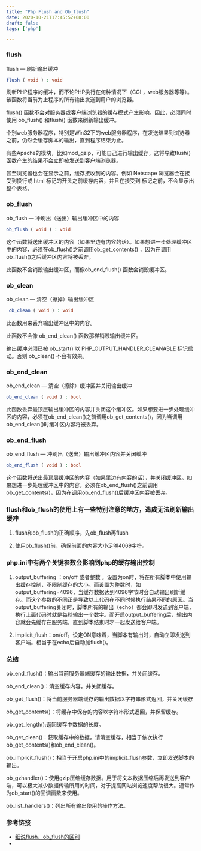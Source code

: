 ```yaml
---
title: "Php Flush and Ob_flush"
date: 2020-10-21T17:45:52+08:00
draft: false
tags: ['php']

---
```


### flush

flush — 刷新输出缓冲

```php
flush ( void ) : void
```

刷新PHP程序的缓冲，而不论PHP执行在何种情况下（CGI ，web服务器等等）。该函数将当前为止程序的所有输出发送到用户的浏览器。

flush() 函数不会对服务器或客户端浏览器的缓存模式产生影响。因此，必须同时使用 ob_flush() 和flush() 函数来刷新输出缓冲。

个别web服务器程序，特别是Win32下的web服务器程序，在发送结果到浏览器之前，仍然会缓存脚本的输出，直到程序结束为止。

有些Apache的模块，比如mod_gzip，可能自己进行输出缓存，这将导致flush()函数产生的结果不会立即被发送到客户端浏览器。

甚至浏览器也会在显示之前，缓存接收到的内容。例如 Netscape 浏览器会在接受到换行或 html 标记的开头之前缓存内容，并且在接受到 </table> 标记之前，不会显示出整个表格。

### ob_flush

ob_flush — 冲刷出（送出）输出缓冲区中的内容

```php
ob_flush ( void ) : void
```

这个函数将送出缓冲区的内容（如果里边有内容的话）。如果想进一步处理缓冲区中的内容，必须在ob_flush()之前调用ob_get_contents() ，因为在调用ob_flush()之后缓冲区内容将被丢弃。

此函数不会销毁输出缓冲区，而像ob_end_flush() 函数会销毁缓冲区。


### ob_clean

 ob_clean — 清空（擦掉）输出缓冲区

 ```php
  ob_clean ( void ) : void
 ```

 此函数用来丢弃输出缓冲区中的内容。

 此函数不会像 ob_end_clean() 函数那样销毁输出缓冲区。

 输出缓冲必须已被 ob_start() 以 PHP_OUTPUT_HANDLER_CLEANABLE 标记启动。否则 ob_clean() 不会有效果。


### ob_end_clean

ob_end_clean — 清空（擦除）缓冲区并关闭输出缓冲

```php
ob_end_clean ( void ) : bool
```

此函数丢弃最顶层输出缓冲区的内容并关闭这个缓冲区。如果想要进一步处理缓冲区的内容，必须在ob_end_clean()之前调用ob_get_contents()，因为当调用ob_end_clean()时缓冲区内容将被丢弃。

### ob_end_flush

ob_end_flush — 冲刷出（送出）输出缓冲区内容并关闭缓冲

```php
ob_end_flush ( void ) : bool
```

这个函数将送出最顶层缓冲区的内容（如果里边有内容的话），并关闭缓冲区。如果想进一步处理缓冲区中的内容，必须在ob_end_flush()之前调用 ob_get_contents()，因为在调用ob_end_flush()后缓冲区内容被丢弃。


### flush和ob_flush的使用上有一些特别注意的地方，造成无法刷新输出缓冲

1. flush和ob_flush的正确顺序，先ob_flush再flush

2.  使用ob_flush()前，确保前面的内容大小足够4069字符。

### php.ini中有两个关键参数会影响到php的缓存输出控制

1. output_buffering ：on/off 或者整数 。设置为on时，将在所有脚本中使用输出缓存控制，不限制缓存的大小。而设置为整数时，如output_buffering=4096，当缓存数据达到4096字节时会自动输出刷新缓存。而这个参数的不同正是导致以上代码在不同时候执行结果不同的原因。当output_buffering关闭时，脚本所有的输出（echo）都会即时发送到客户端，执行上面代码时就是每秒输出一个数字。而开启output_buffering后，输出内容就会先缓存在服务端，直到脚本结束时才一起发送给客户端。

2. implicit_flush：on/off。设定ON意味着，当脚本有输出时，自动立即发送到客户端。相当于在echo后自动加flush()。


### 总结

ob_end_flush()：输出当前服务器端缓存的输出数据，并关闭缓存。

ob_end_clean()：清空缓存内容，并关闭缓存。

ob_get_flush()：将当前服务器端缓存的输出数据以字符串形式返回，并关闭缓存

ob_get_contents()：将缓存中保存的内容以字符串形式返回，并保留缓存。

ob_get_length():返回缓存中数据的长度。

ob_get_clean()：获取缓存中的数据，请清空缓存，相当于依次执行ob_get_contents()和ob_end_clean()。

ob_implicit_flush()：相当于开启php.ini中的implicit_flush参数，立即发送脚本的输出。

ob_gzhandler()：使用gzip压缩缓存数据。用于将文本数据压缩后再发送到客户端，可以极大减少数据传输所用的时间，对于提高网站浏览速度帮助很大。通常作为ob_start()的回调函数来使用。

ob_list_handlers()：列出所有输出使用的操作方法。

### 参考链接 
- [细说flush、ob_flush的区别](https://www.cnblogs.com/phpper/p/7750104.html)
- []()
